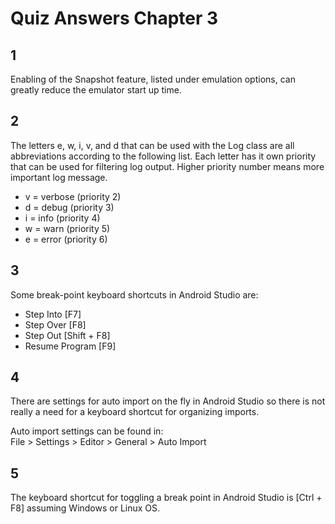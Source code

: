 # Quiz Answers Chapter 3 #
## 1 ##
Enabling of the Snapshot feature, listed under emulation options, can greatly reduce the emulator start up time.  

## 2 ##
The letters e, w, i, v, and d that can be used with the Log class are all abbreviations according to the following list. Each letter has it own priority that can be used for filtering log output. Higher priority number means more important log message.  

- v = verbose (priority 2)  
- d = debug (priority 3)  
- i = info (priority 4)  
- w = warn (priority 5)  
- e = error (priority 6)  

## 3 ##
Some break-point keyboard shortcuts in Android Studio are:
- Step Into [F7]  
- Step Over [F8]  
- Step Out [Shift + F8]  
- Resume Program [F9]  

## 4 ##
There are settings for auto import on the fly in Android Studio so there is not really a need for a keyboard shortcut for organizing imports.

Auto import settings can be found in:  
	File > Settings > Editor > General > Auto Import   

## 5 ##
The keyboard shortcut for toggling a break point in Android Studio is [Ctrl + F8] assuming Windows or Linux OS.  

